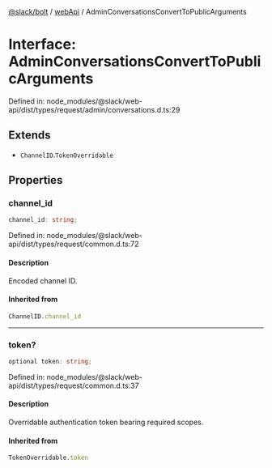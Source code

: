 [@slack/bolt](../../../../index.md) / [webApi](../index.md) / AdminConversationsConvertToPublicArguments

# Interface: AdminConversationsConvertToPublicArguments

Defined in: node\_modules/@slack/web-api/dist/types/request/admin/conversations.d.ts:29

## Extends

- `ChannelID`.`TokenOverridable`

## Properties

### channel\_id

```ts
channel_id: string;
```

Defined in: node\_modules/@slack/web-api/dist/types/request/common.d.ts:72

#### Description

Encoded channel ID.

#### Inherited from

```ts
ChannelID.channel_id
```

***

### token?

```ts
optional token: string;
```

Defined in: node\_modules/@slack/web-api/dist/types/request/common.d.ts:37

#### Description

Overridable authentication token bearing required scopes.

#### Inherited from

```ts
TokenOverridable.token
```
